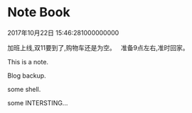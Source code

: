 # Note Book

2017年10月22日 15:46:281000000000   

加班上线,双11要到了,购物车还是为空。   
准备9点左右,准时回家。


This is a note.  

Blog backup.  

some shell.  

some INTERSTING...
